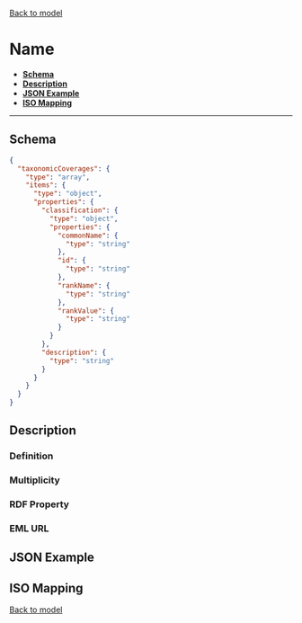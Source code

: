 [Back to model](_base.md)

# Name

- **[Schema](#schema)**
- **[Description](#description)**
- **[JSON Example](#json-example)**
- **[ISO Mapping](#iso-mapping)**
---
## Schema
```json
{
  "taxonomicCoverages": {
    "type": "array",
    "items": {
      "type": "object",
      "properties": {
        "classification": {
          "type": "object",
          "properties": {
            "commonName": {
              "type": "string"
            },
            "id": {
              "type": "string"
            },
            "rankName": {
              "type": "string"
            },
            "rankValue": {
              "type": "string"
            }
          }
        },
        "description": {
          "type": "string"
        }
      }
    }
  }
}
```
## Description
### Definition
### Multiplicity
### RDF Property
### EML URL

## JSON Example
## ISO Mapping

[Back to model](_base.md)